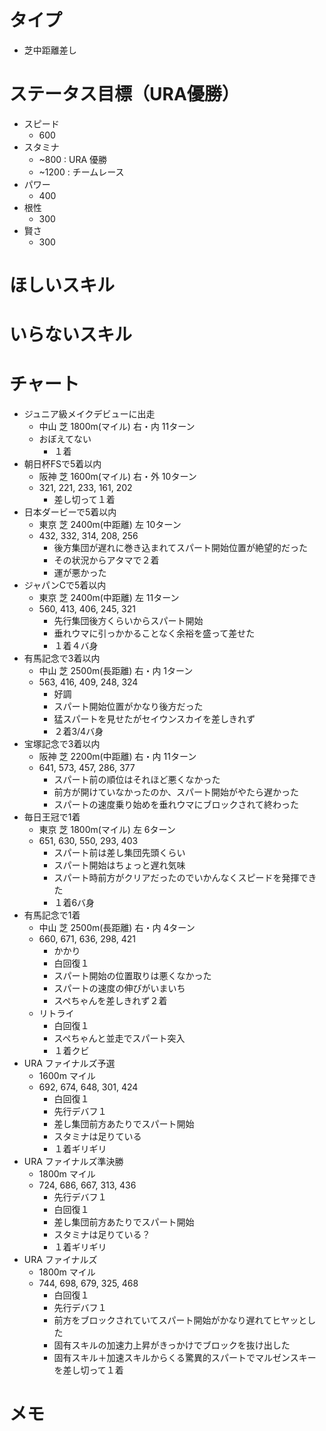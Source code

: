 

# タイプ
- 芝中距離差し

# ステータス目標（URA優勝）
- スピード
    - 600
- スタミナ
    - ~800 : URA 優勝
    - ~1200 : チームレース
- パワー
    - 400
- 根性
    - 300
- 賢さ
    - 300

# ほしいスキル

# いらないスキル

# チャート
- ジュニア級メイクデビューに出走
    - 中山	芝	1800m(マイル)	右・内	11ターン
    - おぼえてない
        - １着
- 朝日杯FSで5着以内
    - 阪神	芝	1600m(マイル)	右・外	10ターン
    - 321, 221, 233, 161, 202
        - 差し切って１着
- 日本ダービーで5着以内
    - 東京	芝	2400m(中距離)	左	10ターン
    - 432, 332, 314, 208, 256
        - 後方集団が遅れに巻き込まれてスパート開始位置が絶望的だった
        - その状況からアタマで２着
        - 運が悪かった
- ジャパンCで5着以内
    - 東京	芝	2400m(中距離)	左	11ターン
    - 560, 413, 406, 245, 321
        - 先行集団後方くらいからスパート開始
        - 垂れウマに引っかかることなく余裕を盛って差せた
        - １着４バ身
- 有馬記念で3着以内
    - 中山	芝	2500m(長距離)	右・内	1ターン
    - 563, 416, 409, 248, 324
        - 好調
        - スパート開始位置がかなり後方だった
        - 猛スパートを見せたがセイウンスカイを差しきれず
        - ２着3/4バ身
- 宝塚記念で3着以内
    - 阪神	芝	2200m(中距離)	右・内	11ターン
    - 641, 573, 457, 286, 377
        - スパート前の順位はそれほど悪くなかった
        - 前方が開けていなかったのか、スパート開始がやたら遅かった
        - スパートの速度乗り始めを垂れウマにブロックされて終わった
- 毎日王冠で1着
    - 東京	芝	1800m(マイル)	左	6ターン
    - 651, 630, 550, 293, 403
        - スパート前は差し集団先頭くらい
        - スパート開始はちょっと遅れ気味
        - スパート時前方がクリアだったのでいかんなくスピードを発揮できた
        - １着6バ身
- 有馬記念で1着
    - 中山	芝	2500m(長距離)	右・内	4ターン
    - 660, 671, 636, 298, 421
        - かかり
        - 白回復１
        - スパート開始の位置取りは悪くなかった
        - スパートの速度の伸びがいまいち
        - スペちゃんを差しきれず２着
    - リトライ
        - 白回復１
        - スペちゃんと並走でスパート突入
        - １着クビ
- URA ファイナルズ予選
    - 1600m マイル
    - 692, 674, 648, 301, 424
        - 白回復１
        - 先行デバフ１
        - 差し集団前方あたりでスパート開始
        - スタミナは足りている
        - １着ギリギリ
- URA ファイナルズ準決勝
    - 1800m マイル
    - 724, 686, 667, 313, 436
        - 先行デバフ１
        - 白回復１
        - 差し集団前方あたりでスパート開始
        - スタミナは足りている？
        - １着ギリギリ
- URA ファイナルズ
    - 1800m マイル
    - 744, 698, 679, 325, 468
        - 白回復１
        - 先行デバフ１
        - 前方をブロックされていてスパート開始がかなり遅れてヒヤッとした
        - 固有スキルの加速力上昇がきっかけでブロックを抜け出した
        - 固有スキル＋加速スキルからくる驚異的スパートでマルゼンスキーを差し切って１着

# メモ


